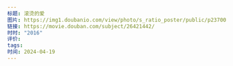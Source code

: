 ```yaml
---
标题: 滚烫的爱
图片: https://img1.doubanio.com/view/photo/s_ratio_poster/public/p2370019558.webp
链接: https://movie.douban.com/subject/26421442/
时时: "2016"
评价: 
tags: 
时间: 2024-04-19
---
```


